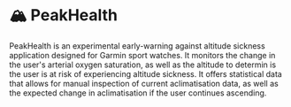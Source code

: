 # 🏔️ PeakHealth 
PeakHealth is an experimental early-warning against altitude sickness application designed for Garmin sport watches. It monitors the change in the user's arterial oxygen saturation, as well as the altitude to determin is the user is at risk of experiencing altitude sickness. It offers statistical data that allows for manual inspection of current aclimatisation data, as well as the expected change in aclimatisation if the user continues ascending.